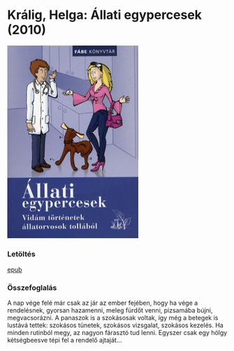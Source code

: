 # <a name="id_928">Králig, Helga: Állati egypercesek (2010)</a>
<img src="https://github.com/BercziSandor/calibre_lib/raw/main/Kralig%2C%20Helga/Allati%20egypercesek%20%28928%29/cover.jpg" alt="cover" width="300"/>

### Letöltés
[epub](https://github.com/BercziSandor/calibre_lib/raw/main/Kralig%2C%20Helga/Allati%20egypercesek%20%28928%29/Allati%20egypercesek%20-%20Kralig%2C%20Helga.epub)

### Összefoglalás
<div>
<p>A nap vége felé már csak az jár az ember fejében, hogy ha vége a rendelésnek, gyorsan hazamenni, meleg fürdőt venni, pizsamába bújni, megvacsorázni. A panaszok is a szokásosak voltak, így még a betegek is lustává tettek: szokásos tünetek, szokásos vizsgalat, szokásos kezelés. Ha minden rutinból megy, az nagyon fárasztó tud lenni. Egyszer csak egy hölgy kétségbeesve tépi fel a rendelő ajtaját…</p></div>


